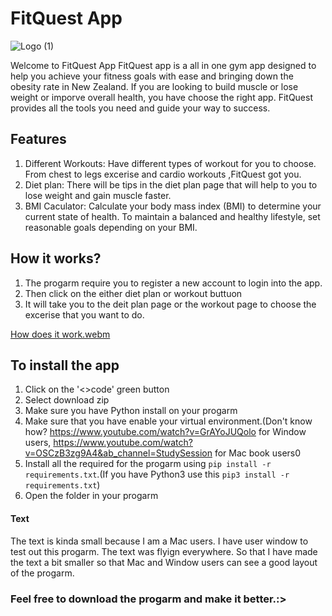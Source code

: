# FitQuest App
![Logo (1)](https://github.com/IDKJW/FitQuest/assets/124316245/3f5ef78e-326b-46f3-9daa-d7dc2561f7d2)




Welcome to FitQuest App
FitQuest app is a all in one gym app designed to help you achieve your fitness goals with ease and bringing down the obesity rate in New Zealand. If you are looking to build muscle or lose weight or imporve overall health, you have choose the right app. FitQuest provides all the tools you need and guide your way to success. 

## Features
1. Different Workouts: Have different types of workout for you to choose. From chest to legs excerise and cardio workouts ,FitQuest got you.
2. Diet plan: There will be tips in the diet plan page that will help to you to lose weight and gain muscle faster.
3. BMI Caculator: Calculate your body mass index (BMI) to determine your current state of health. To maintain a balanced and healthy lifestyle, set reasonable goals depending on your BMI.

## How it works?
1. The progarm require you to register a new account to login into the app.
2. Then click on the either diet plan or workout buttuon
3. It will take you to the deit plan page or the workout page to choose the excerise that you want to do.

[How does it work.webm](https://github.com/IDKJW/FitQuest/assets/124316245/b43299c8-8e57-45d2-8a46-79141f4983c2)

## To install the app
1. Click on the '<>code' green button
2. Select download zip
3. Make sure you have Python install on your progarm
4. Make sure that you have enable your virtual environment.(Don't know how? https://www.youtube.com/watch?v=GrAYoJUQolo for Window users, https://www.youtube.com/watch?v=OSCzB3zg9A4&ab_channel=StudySession for Mac book users0
5. Install all the required for the progarm using `pip install -r requirements.txt`.(If you have Python3 use this `pip3 install -r requirements.txt`)
6. Open the folder in your progarm

#### Text 
The text is kinda small because I am a Mac users. I have user window to test out this progarm. The text was flyign everywhere. So that I have made the text a bit smaller so that Mac and Window users can see a good layout of the progarm. 

### Feel free to download the progarm and make it better.:>

